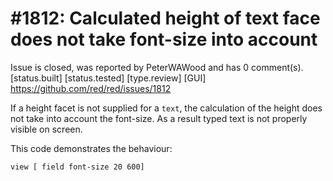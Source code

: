 
#1812: Calculated height of text face does not take font-size into account 
================================================================================
Issue is closed, was reported by PeterWAWood and has 0 comment(s).
[status.built] [status.tested] [type.review] [GUI]
<https://github.com/red/red/issues/1812>

If a height facet is not supplied for a `text`, the calculation of the height does not take into account the font-size. As a result typed text is not properly visible on screen.

This code demonstrates the behaviour:

``` Red
view [ field font-size 20 600]
```



